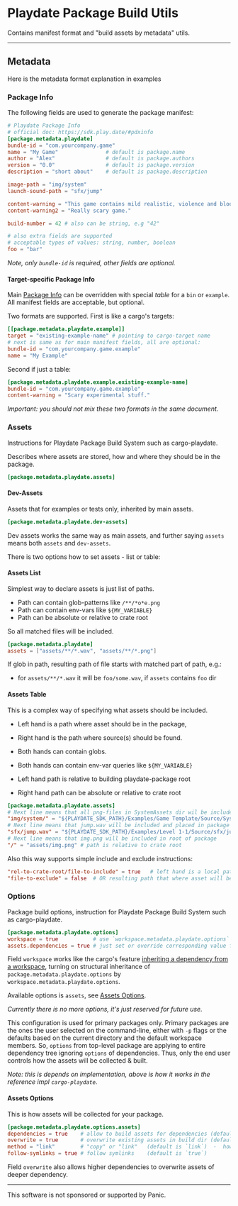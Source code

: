 # Playdate Package Build Utils

Contains manifest format and "build assets by metadata" utils.



- - -

## Metadata

Here is the metadata format explanation in examples

### Package Info

The following fields are used to generate the package manifest:

```toml
# Playdate Package Info
# official doc: https://sdk.play.date/#pdxinfo
[package.metadata.playdate]
bundle-id = "com.yourcompany.game"
name = "My Game"               # default is package.name
author = "Alex"                # default is package.authors
version = "0.0"                # default is package.version
description = "short about"    # default is package.description

image-path = "img/system"
launch-sound-path = "sfx/jump"

content-warning = "This game contains mild realistic, violence and bloodshed."
content-warning2 = "Really scary game."

build-number = 42 # also can be string, e.g "42"

# also extra fields are supported
# acceptable types of values: string, number, boolean
foo = "bar"
```

_Note, only `bundle-id` is required, other fields are optional._


#### Target-specific Package Info

Main [Package Info](#package-info) can be overridden with special _table_ for a `bin` or `example`.
All manifest fields are acceptable, but optional.

Two formats are supported.
First is like a cargo's targets:

```toml
[[package.metadata.playdate.example]]
target = "existing-example-name" # pointing to cargo-target name
# next is same as for main manifest fields, all are optional:
bundle-id = "com.yourcompany.game.example"
name = "My Example"
```

Second if just a table:

```toml
[package.metadata.playdate.example.existing-example-name]
bundle-id = "com.yourcompany.game.example"
content-warning = "Scary experimental stuff."
```

_Important: you should not mix these two formats in the same document._


### Assets

Instructions for Playdate Package Build System such as cargo-playdate.

Describes where assets are stored, how and where they should be in the package.

```toml
[package.metadata.playdate.assets]
```

#### Dev-Assets

Assets that for examples or tests only, inherited by main assets.

```toml
[package.metadata.playdate.dev-assets]
```
Dev assets works the same way as main assets,
and further saying `assets` means both `assets` and `dev-assets`.


There is two options how to set assets - list or table:

#### Assets List

Simplest way to declare assets is just list of paths.

- Path can contain glob-patterns like `/**/*o*e.png`
- Path can contain env-vars like `${MY_VARIABLE}`
- Path can be absolute or relative to crate root

So all matched files will be included.

```toml
[package.metadata.playdate]
assets = ["assets/**/*.wav", "assets/**/*.png"]
```

If glob in path, resulting path of file starts with matched part of path, e.g.:
- for `assets/**/*.wav` it will be `foo/some.wav`, if `assets` contains `foo` dir


#### Assets Table

This is a complex way of specifying what assets should be included.
- Left hand is a path where asset should be in the package,
- Right hand is the path where source(s) should be found.

- Both hands can contain globs.
- Both hands can contain env-var queries like `${MY_VARIABLE}`

- Left hand path is relative to building playdate-package root
- Right hand path can be absolute or relative to crate root

```toml
[package.metadata.playdate.assets]
# Next line means that all png-files in SystemAssets dir wil be included and placed in img/system directory
"img/system/" = "${PLAYDATE_SDK_PATH}/Examples/Game Template/Source/SystemAssets/*.png"
# Next line means that jump.wav will be included and placed in package as sfx/jump.wav
"sfx/jump.wav" = "${PLAYDATE_SDK_PATH}/Examples/Level 1-1/Source/sfx/jump.wav"
# Next line means that img.png will be included in root of package
"/" = "assets/img.png" # path is relative to crate root
```

Also this way supports simple include and exclude instructions:
```toml
"rel-to-crate-root/file-to-include" = true   # left hand is a local path, relative to crate-root,
"file-to-exclude" = false  # OR resulting path that where asset will be in the resulting package.
```


### Options

Package build options, instruction for Playdate Package Build System such as cargo-playdate.

```toml
[package.metadata.playdate.options]
workspace = true           # use `workspace.metadata.playdate.options` as defaults (default is `false`)
assets.dependencies = true # just set or override corresponding value from `workspace.metadata`
```

Field `workspace` works like the cargo's feature [inheriting a dependency from a workspace][cargo-inheriting-dep-ws], turning on structural inheritance of `package.metadata.playdate.options` by `workspace.metadata.playdate.options`.


Available options is `assets`, see [Assets Options](#assets-options).

_Currently there is no more options, it's just reserved for future use._

This configuration is used for primary packages only. Primary packages are the ones the user selected on the command-line, either with `-p` flags or the defaults based on the current directory and the default workspace members.
So, `options` from top-level package are applying to entire dependency tree ignoring `options` of dependencies. Thus, only the end user controls how the assets will be collected & built.

_Note: this is depends on implementation, above is how it works in the reference impl `cargo-playdate`._


[cargo-inheriting-dep-ws]: https://doc.rust-lang.org/cargo/reference/specifying-dependencies.html#inheriting-a-dependency-from-a-workspace


#### Assets Options

This is how assets will be collected for your package.

```toml
[package.metadata.playdate.options.assets]
dependencies = true    # allow to build assets for dependencies (default is `false`)
overwrite = true       # overwrite existing assets in build dir (default is `true`, alias: `override`)
method = "link"        # "copy" or "link"   (default is `link`)  -  how assets should be collected, make symlinks or copy files
follow-symlinks = true # follow symlinks    (default is `true`)
```

Field `overwrite` also allows higher dependencies to overwrite assets of deeper dependency.


- - -

This software is not sponsored or supported by Panic.
